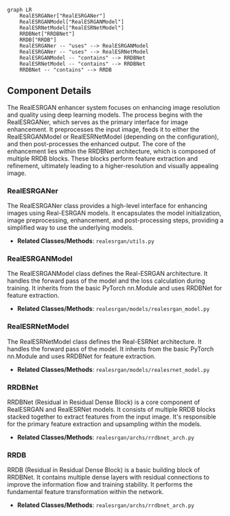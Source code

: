 ```mermaid
graph LR
    RealESRGANer["RealESRGANer"]
    RealESRGANModel["RealESRGANModel"]
    RealESRNetModel["RealESRNetModel"]
    RRDBNet["RRDBNet"]
    RRDB["RRDB"]
    RealESRGANer -- "uses" --> RealESRGANModel
    RealESRGANer -- "uses" --> RealESRNetModel
    RealESRGANModel -- "contains" --> RRDBNet
    RealESRNetModel -- "contains" --> RRDBNet
    RRDBNet -- "contains" --> RRDB
```

## Component Details

The RealESRGAN enhancer system focuses on enhancing image resolution and quality using deep learning models. The process begins with the RealESRGANer, which serves as the primary interface for image enhancement. It preprocesses the input image, feeds it to either the RealESRGANModel or RealESRNetModel (depending on the configuration), and then post-processes the enhanced output. The core of the enhancement lies within the RRDBNet architecture, which is composed of multiple RRDB blocks. These blocks perform feature extraction and refinement, ultimately leading to a higher-resolution and visually appealing image.

### RealESRGANer
The RealESRGANer class provides a high-level interface for enhancing images using Real-ESRGAN models. It encapsulates the model initialization, image preprocessing, enhancement, and post-processing steps, providing a simplified way to use the underlying models.
- **Related Classes/Methods**: `realesrgan/utils.py`

### RealESRGANModel
The RealESRGANModel class defines the Real-ESRGAN architecture. It handles the forward pass of the model and the loss calculation during training. It inherits from the basic PyTorch nn.Module and uses RRDBNet for feature extraction.
- **Related Classes/Methods**: `realesrgan/models/realesrgan_model.py`

### RealESRNetModel
The RealESRNetModel class defines the Real-ESRNet architecture. It handles the forward pass of the model. It inherits from the basic PyTorch nn.Module and uses RRDBNet for feature extraction.
- **Related Classes/Methods**: `realesrgan/models/realesrnet_model.py`

### RRDBNet
RRDBNet (Residual in Residual Dense Block) is a core component of RealESRGAN and RealESRNet models. It consists of multiple RRDB blocks stacked together to extract features from the input image. It's responsible for the primary feature extraction and upsampling within the models.
- **Related Classes/Methods**: `realesrgan/archs/rrdbnet_arch.py`

### RRDB
RRDB (Residual in Residual Dense Block) is a basic building block of RRDBNet. It contains multiple dense layers with residual connections to improve the information flow and training stability. It performs the fundamental feature transformation within the network.
- **Related Classes/Methods**: `realesrgan/archs/rrdbnet_arch.py`
